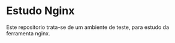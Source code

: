 # Estudo Nginx

Este repositorio trata-se de um ambiente de teste, para estudo da ferramenta nginx.
